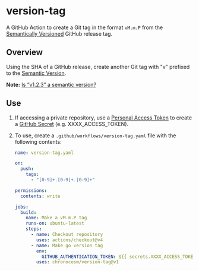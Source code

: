 # version-tag

A GitHub Action to create a Git tag in the format `vM.m.P` from the
[Semantically Versioned](https://semver.org/)
GitHub release tag.

## Overview

Using the SHA of a GitHub release,
create another Git tag with "v" prefixed to the
[Semantic Version](https://semver.org/).

**Note:**
[Is “v1.2.3” a semantic version?](https://semver.org/#is-v123-a-semantic-version)

## Use

1. If accessing a private repository,
   use a [Personal Access Token] to create a [GitHub Secret] (e.g. XXXX_ACCESS_TOKEN).
1. To use, create a `.github/workflows/version-tag.yaml` file with the following contents:

    ```yaml
    name: version-tag.yaml

    on:
      push:
        tags:
          - "[0-9]+.[0-9]+.[0-9]+"

    permissions:
      contents: write

    jobs:
      build:
        name: Make a vM.m.P tag
        runs-on: ubuntu-latest
        steps:
          - name: Checkout repository
            uses: actions/checkout@v4
          - name: Make go version tag
            env:
              GITHUB_AUTHENTICATION_TOKEN: ${{ secrets.XXXX_ACCESS_TOKEN }}
            uses: chronocosm/version-tag@v1
    ```

[GitHub Secret]: https://docs.github.com/en/actions/security-guides/using-secrets-in-github-actions
[Personal Access Token]: https://docs.github.com/en/authentication/keeping-your-account-and-data-secure/managing-your-personal-access-tokens
